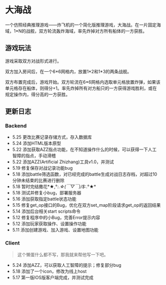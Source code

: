 # 大海战

一个仿照经典推理游戏——炸飞机的一个简化版推理游戏，大海战。在一片固定海域，1\*N的战舰，双方轮流轰炸海域，率先炸掉对方所有船体的一方获胜。

## 游戏玩法

游戏采取双方对战形式进行。

双方加入房间后，在一个6\*6网格内，放置1\*2和1\*3的两条战舰。

双方布置完成后，游戏开始。双方轮流在6\*6网格内选取单元格放置炸弹，如果该单元格存在船体，则得分+1。率先炸掉所有对方船只的一方获得游戏胜利，或在规定操作内，得分高的一方获胜。

## 更新日志

### Backend

* 5.25 更改比赛记录存储方式，存入数据库
* 5.24 添加HTML版本原型
* 5.22 添加获取AZZ指点功能，在不知道操作什么的时候，可以获得一下人工智障的指点，手动滑稽
* 5.22 添加AZZ(Artificial Zhizhang)工具v1.0，并测试
* 5.19 修复保存对战记录功能bug
* 5.18 添加battle筛选函数，对已经完成的battle生成对战日志存档，对超过10分钟未结束的比赛进行删除
* 5.18 暂时完结撒花*★,°*:.☆\(￣▽￣)/$:*.°★*
* 5.18 测试并修复小bug，部署服务器
* 5.16 添加获取指定battle状态功能
* 5.15 修复get\_op接口的Bug，优化在双方set_map阶段请求get\_op的返回结果
* 5.14 添加后台相关start scripts命令
* 5.12 修复程序中的小Bug，完善Error提示内容
* 5.12 添加玩家获取操作、设置操作功能
* 5.11 添加创建游戏、加入游戏、设置地图功能

### Client

>这个懒蛋什么都不写，那我就来帮他写一下吧。

* 5.24 添加AZZ，可以获取人工智障的提示；修复部分bug
* 5.18 添加了一个icon，修改为线上host
* 5.17 第一版IOS版客户端完成，并测试完成
